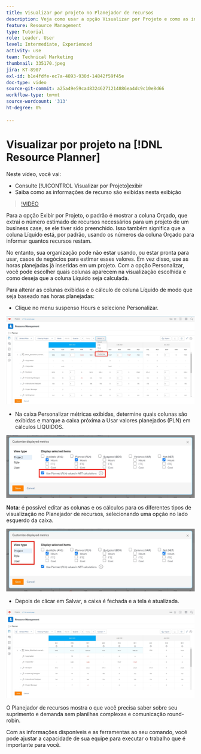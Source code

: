 ```yaml
---
title: Visualizar por projeto no Planejador de recursos
description: Veja como usar a opção Visualizar por Projeto e como as informações do recurso são exibidas nesta visualização.
feature: Resource Management
type: Tutorial
role: Leader, User
level: Intermediate, Experienced
activity: use
team: Technical Marketing
thumbnail: 335170.jpeg
jira: KT-8907
exl-id: b1e4fdfe-ec7a-4893-930d-14842f59f45e
doc-type: video
source-git-commit: a25a49e59ca483246271214886ea4dc9c10e8d66
workflow-type: tm+mt
source-wordcount: '313'
ht-degree: 0%

---
```


# Visualizar por projeto na [!DNL Resource Planner]

Neste vídeo, você vai:

* Consulte [!UICONTROL Visualizar por Projeto]exibir
* Saiba como as informações de recurso são exibidas nesta exibição

>[!VIDEO](https://video.tv.adobe.com/v/335170/?quality=12&learn=on)

Para a opção Exibir por Projeto, o padrão é mostrar a coluna Orçado, que extrai o número estimado de recursos necessários para um projeto de um business case, se ele tiver sido preenchido. Isso também significa que a coluna Líquido está, por padrão, usando os números da coluna Orçado para informar quantos recursos restam.

No entanto, sua organização pode não estar usando, ou estar pronta para usar, casos de negócios para estimar esses valores. Em vez disso, use as horas planejadas já inseridas em um projeto. Com a opção Personalizar, você pode escolher quais colunas aparecem na visualização escolhida e como deseja que a coluna Líquido seja calculada.

Para alterar as colunas exibidas e o cálculo de coluna Líquido de modo que seja baseado nas horas planejadas:

* Clique no menu suspenso Hours e selecione Personalizar.

![Personalizar opção no menu suspenso](assets/NetHours01.png)

* Na caixa Personalizar métricas exibidas, determine quais colunas são exibidas e marque a caixa próxima a Usar valores planejados (PLN) em cálculos LÍQUIDOS.

![Opção Usar valores planejados em cálculos de NET](assets/NetHours02.png)

**Nota**: é possível editar as colunas e os cálculos para os diferentes tipos de visualização no Planejador de recursos, selecionando uma opção no lado esquerdo da caixa.

![Exibir opções de tipo](assets/NetHours03.jpg)

* Depois de clicar em Salvar, a caixa é fechada e a tela é atualizada.

![Ferramenta de planejamento de recursos](assets/NetHours04.jpg)

O Planejador de recursos mostra o que você precisa saber sobre seu suprimento e demanda sem planilhas complexas e comunicação round-robin.

Com as informações disponíveis e as ferramentas ao seu comando, você pode ajustar a capacidade de sua equipe para executar o trabalho que é importante para você.
